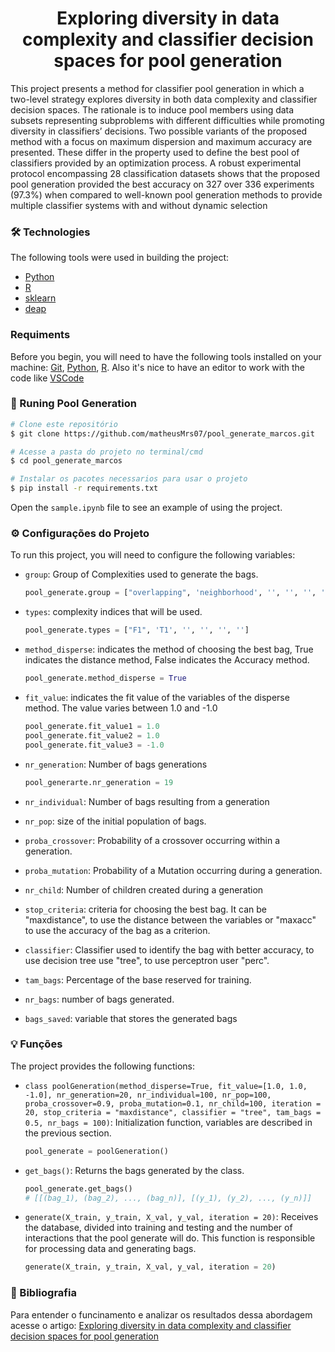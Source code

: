 <h1 align="center">
    Exploring diversity in data complexity and classifier decision spaces for pool generation
</h1>


<p>
This project presents a method for classifier pool generation in which a two-level strategy explores
diversity in both data complexity and classifier decision spaces. The rationale is to induce pool members
using data subsets representing subproblems with different difficulties while promoting diversity in classifiers’
decisions. Two possible variants of the proposed method with a focus on maximum dispersion and maximum
accuracy are presented. These differ in the property used to define the best pool of classifiers provided by an
optimization process. A robust experimental protocol encompassing 28 classification datasets shows that the
proposed pool generation provided the best accuracy on 327 over 336 experiments (97.3%) when compared to
well-known pool generation methods to provide multiple classifier systems with and without dynamic selection
<p>

### 🛠 Technologies

The following tools were used in building the project:

- [Python](https://www.python.org/)
- [R](https://www.r-project.org/)
- [sklearn](https://scikit-learn.org/stable/)
- [deap](https://deap.readthedocs.io/en/)
### Requiments

Before you begin, you will need to have the following tools installed on your machine:
[Git](https://git-scm.com), [Python](https://www.python.org/), [R](https://www.r-project.org/). 
Also it's nice to have an editor to work with the code like [VSCode](https://code.visualstudio.com/)

### 🎲 Runing Pool Generation

```bash
# Clone este repositório
$ git clone https://github.com/matheusMrs07/pool_generate_marcos.git

# Acesse a pasta do projeto no terminal/cmd
$ cd pool_generate_marcos

# Instalar os pacotes necessarios para usar o projeto
$ pip install -r requirements.txt

```

Open the `sample.ipynb` file to see an example of using the project.


### ⚙️ Configurações do Projeto 

To run this project, you will need to configure the following variables:
- `group`: Group of Complexities used to generate the bags.
    ``` python
    pool_generate.group = ["overlapping", 'neighborhood', '', '', '', '']
    ```
- `types`: complexity indices that will be used.
     ``` python
    pool_generate.types = ["F1", 'T1', '', '', '', '']
    ```
- `method_disperse`: indicates the method of choosing the best bag, True indicates the distance method, False indicates the Accuracy method.
    ``` python
    pool_generate.method_disperse = True
    ```
- `fit_value`: indicates the fit value of the variables of the disperse method. The value varies between 1.0 and -1.0
     ```python
    pool_generate.fit_value1 = 1.0
    pool_generate.fit_value2 = 1.0
    pool_generate.fit_value3 = -1.0
    ```
- `nr_generation`: Number of bags generations
    ```python
    pool_generarte.nr_generation = 19
    ```


- ``nr_individual``: Number of bags resulting from a generation

- `nr_pop`: size of the initial population of bags.

- `proba_crossover`: Probability of a crossover occurring within a generation.
- `proba_mutation`: Probability of a Mutation occurring during a generation.

- `nr_child`: Number of children created during a generation

- `stop_criteria`: criteria for choosing the best bag. It can be "maxdistance", to use the distance between the variables or "maxacc" to use the accuracy of the bag as a criterion.

- `classifier`: Classifier used to identify the bag with better accuracy, to use decision tree use "tree", to use perceptron user "perc".


- `tam_bags`: Percentage of the base reserved for training.

- `nr_bags`: number of bags generated.

- `bags_saved`: variable that stores the generated bags


### 💡 Funções

The project provides the following functions:
- `class poolGeneration(method_disperse=True, fit_value=[1.0, 1.0, -1.0], nr_generation=20, nr_individual=100, nr_pop=100, proba_crossover=0.9, proba_mutation=0.1, nr_child=100, iteration = 20, stop_criteria = "maxdistance", classifier = "tree", tam_bags = 0.5, nr_bags = 100)`: Initialization function, variables are described in the previous section.
    ``` python
    pool_generate = poolGeneration()
    ```
- `get_bags()`: Returns the bags generated by the class.
     ``` python
     pool_generate.get_bags()
     # [[(bag_1), (bag_2), ..., (bag_n)], [(y_1), (y_2), ..., (y_n)]]
     ```
- `generate(X_train, y_train, X_val, y_val, iteration = 20)`: Receives the database, divided into training and testing and the number of interactions that the pool generate will do. This function is responsible for processing data and generating bags.
     ``` python
    generate(X_train, y_train, X_val, y_val, iteration = 20)
    ```
### 📖 Bibliografia

Para entender o funcinamento e analizar os resultados dessa abordagem acesse o artigo: [Exploring diversity in data complexity and classifier decision spaces for pool generation](https://doi.org/10.1016/j.inffus.2022.09.001)